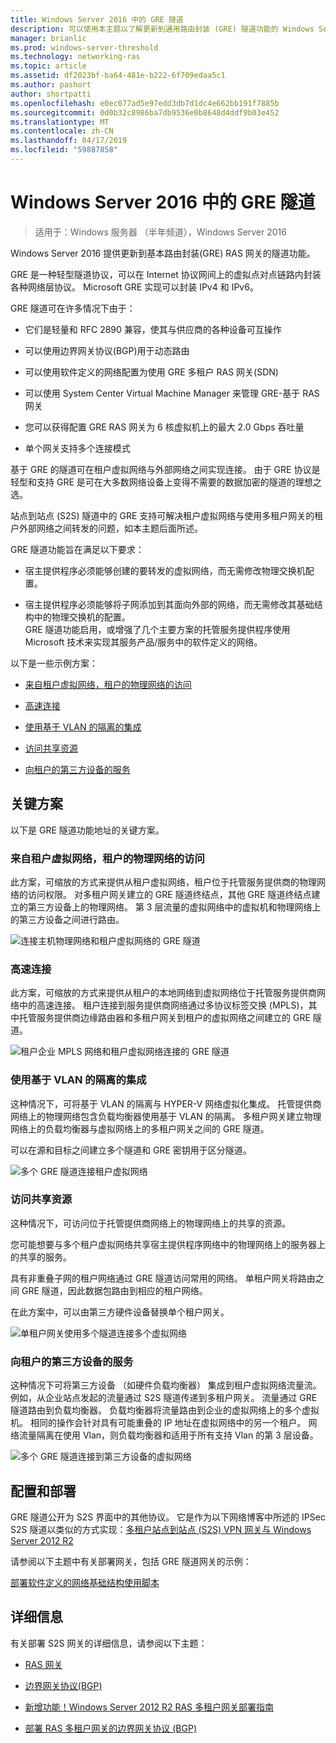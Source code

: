 ```yaml
---
title: Windows Server 2016 中的 GRE 隧道
description: 可以使用本主题以了解更新到通用路由封装 (GRE) 隧道功能的 Windows Server 2016 中的 RAS 网关。
manager: brianlic
ms.prod: windows-server-threshold
ms.technology: networking-ras
ms.topic: article
ms.assetid: df2023bf-ba64-481e-b222-6f709edaa5c1
ms.author: pashort
author: shortpatti
ms.openlocfilehash: e0ec077ad5e97edd3db7d1dc4e662bb191f7885b
ms.sourcegitcommit: 0d0b32c8986ba7db9536e0b8648d4ddf9b03e452
ms.translationtype: MT
ms.contentlocale: zh-CN
ms.lasthandoff: 04/17/2019
ms.locfileid: "59887858"
---
```

# <a name="gre-tunneling-in-windows-server-2016"></a>Windows Server 2016 中的 GRE 隧道

>适用于：Windows 服务器 （半年频道），Windows Server 2016

Windows Server 2016 提供更新到基本路由封装\(GRE\) RAS 网关的隧道功能。  
  
GRE 是一种轻型隧道协议，可以在 Internet 协议网间上的虚拟点对点链路内封装各种网络层协议。 Microsoft GRE 实现可以封装 IPv4 和 IPv6。  
  
GRE 隧道可在许多情况下由于：  
  
-   它们是轻量和 RFC 2890 兼容，使其与供应商的各种设备可互操作  
  
-   可以使用边界网关协议\(BGP\)用于动态路由  
  
-   可以使用软件定义的网络配置为使用 GRE 多租户 RAS 网关\(SDN\)
  
-   可以使用 System Center Virtual Machine Manager 来管理 GRE\-基于 RAS 网关
  
-   您可以获得配置 GRE RAS 网关为 6 核虚拟机上的最大 2.0 Gbps 吞吐量
  
-   单个网关支持多个连接模式  
  
基于 GRE 的隧道可在租户虚拟网络与外部网络之间实现连接。 由于 GRE 协议是轻型和支持 GRE 是可在大多数网络设备上变得不需要的数据加密的隧道的理想之选。 

站点到站点 (S2S) 隧道中的 GRE 支持可解决租户虚拟网络与使用多租户网关的租户外部网络之间转发的问题，如本主题后面所述。  
  
GRE 隧道功能旨在满足以下要求：  
  
-   宿主提供程序必须能够创建的要转发的虚拟网络，而无需修改物理交换机配置。  
  
-   宿主提供程序必须能够将子网添加到其面向外部的网络，而无需修改其基础结构中的物理交换机的配置。  
GRE 隧道功能启用，或增强了几个主要方案的托管服务提供程序使用 Microsoft 技术来实现其服务产品/服务中的软件定义的网络。  
  
以下是一些示例方案：  
  
-   [来自租户虚拟网络，租户的物理网络的访问](#BKMK_Access)  
  
-   [高速连接](#BKMK_Speed)  
  
-   [使用基于 VLAN 的隔离的集成](#BKMK_Integration)  
  
-   [访问共享资源](#BKMK_Shared)  
  
-   [向租户的第三方设备的服务](#BKMK_thirdparty)  
  
## <a name="key-scenarios"></a>关键方案

以下是 GRE 隧道功能地址的关键方案。  
  
### <a name="BKMK_Access"></a>来自租户虚拟网络，租户的物理网络的访问

此方案，可缩放的方式来提供从租户虚拟网络，租户位于托管服务提供商的物理网络的访问权限。 对多租户网关建立的 GRE 隧道终结点，其他 GRE 隧道终结点建立的第三方设备上的物理网络。 第 3 层流量的虚拟网络中的虚拟机和物理网络上的第三方设备之间进行路由。  
  
![连接主机物理网络和租户虚拟网络的 GRE 隧道](../../media/gre-tunneling-in-windows-server/GRE_.png)  
  
### <a name="BKMK_Speed"></a>高速连接

此方案，可缩放的方式来提供从租户的本地网络到虚拟网络位于托管服务提供商网络中的高速连接。 租户连接到服务提供商网络通过多协议标签交换 (MPLS)，其中托管服务提供商边缘路由器和多租户网关到租户的虚拟网络之间建立的 GRE 隧道。  
  
![租户企业 MPLS 网络和租户虚拟网络连接的 GRE 隧道](../../media/gre-tunneling-in-windows-server/GRE-.png)  
  
### <a name="BKMK_Integration"></a>使用基于 VLAN 的隔离的集成

这种情况下，可将基于 VLAN 的隔离与 HYPER-V 网络虚拟化集成。 托管提供商网络上的物理网络包含负载均衡器使用基于 VLAN 的隔离。 多租户网关建立物理网络上的负载均衡器与虚拟网络上的多租户网关之间的 GRE 隧道。  
  
可以在源和目标之间建立多个隧道和 GRE 密钥用于区分隧道。  
  
![多个 GRE 隧道连接租户虚拟网络](../../media/gre-tunneling-in-windows-server/GRE-VLANIsolation.png)  
  
### <a name="BKMK_Shared"></a>访问共享资源

这种情况下，可访问位于托管提供商网络上的物理网络上的共享的资源。  
  
您可能想要与多个租户虚拟网络共享宿主提供程序网络中的物理网络上的服务器上的共享的服务。  
  
具有非重叠子网的租户网络通过 GRE 隧道访问常用的网络。 单租户网关将路由之间 GRE 隧道，因此数据包路由到相应的租户网络。  
  
在此方案中，可以由第三方硬件设备替换单个租户网关。  
  
![单租户网关使用多个隧道连接多个虚拟网络](../../media/gre-tunneling-in-windows-server/GRE-SharedResource.png)  
  
### <a name="BKMK_thirdparty"></a>向租户的第三方设备的服务

这种情况下可将第三方设备 （如硬件负载均衡器） 集成到租户虚拟网络流量流。 例如，从企业站点发起的流量通过 S2S 隧道传递到多租户网关。 流量通过 GRE 隧道路由到负载均衡器。 负载均衡器将流量路由到企业的虚拟网络上的多个虚拟机。 相同的操作会针对具有可能重叠的 IP 地址在虚拟网络中的另一个租户。 网络流量隔离在使用 Vlan，则负载均衡器和适用于所有支持 Vlan 的第 3 层设备。  
  
![多个 GRE 隧道连接到第三方设备的虚拟网络](../../media/gre-tunneling-in-windows-server/GREThirdParty.png)  
  
## <a name="configuration-and-deployment"></a>配置和部署

GRE 隧道公开为 S2S 界面中的其他协议。 它是作为以下网络博客中所述的 IPSec S2S 隧道以类似的方式实现：[多租户站点到站点 (S2S) VPN 网关与 Windows Server 2012 R2](https://blogs.technet.com/b/networking/archive/2013/09/29/multi-tenant-site-to-site-s2s-vpn-gateway-with-windows-server-2012-r2.aspx)  
  
请参阅以下主题中有关部署网关，包括 GRE 隧道网关的示例：  
  
[部署软件定义的网络基础结构使用脚本](../../../networking/sdn/deploy/Deploy-a-Software-Defined-Network-infrastructure-using-scripts.md)
  
## <a name="more-information"></a>详细信息

有关部署 S2S 网关的详细信息，请参阅以下主题：  
  
-   [RAS 网关](RAS-Gateway.md)  
  
-   [边界网关协议&#40;BGP&#41;](../bgp/Border-Gateway-Protocol-BGP.md)  
  
-   [新增功能！Windows Server 2012 R2 RAS 多租户网关部署指南](https://blogs.technet.com/b/wsnetdoc/archive/2014/03/26/new-windows-server-2012-r2-RAS-multitenant-gateway-deployment-guide.aspx)  
  
-   [部署 RAS 多租户网关的边界网关协议 (BGP)](https://blogs.technet.com/b/wsnetdoc/archive/2014/04/03/deploy-border-gateway-protocol-bgp-with-the-RAS-multitenant-gateway.aspx)  
  



